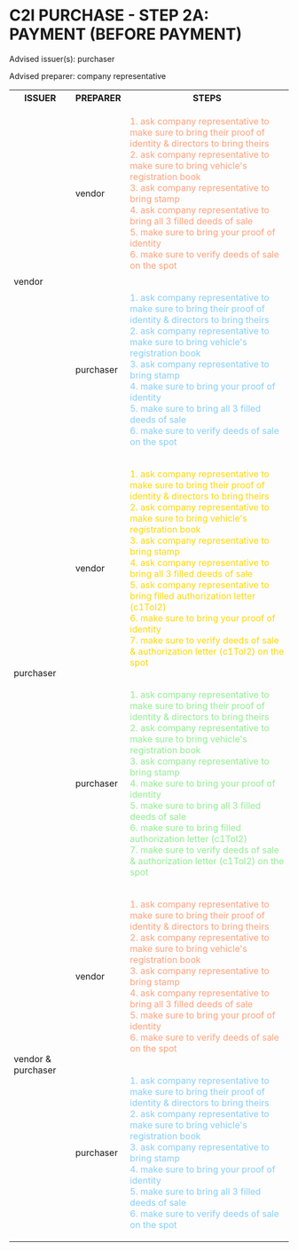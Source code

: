# C2I PURCHASE - STEP 2A: PAYMENT (BEFORE PAYMENT)

Advised issuer(s): purchaser

Advised preparer: company representative

<table>
  <tr>
    <th>ISSUER</th>
    <th>PREPARER</th>
    <th>STEPS</th>
  </tr>

  <tr>
    <!-- ISSUER: vendor -->
    <!-- PREPARER: vendor -->
    <td rowspan="2">vendor</td>
    <td>vendor</td>
    <td style="color: lightsalmon;">
      <ol style="padding: 0; list-style-position: inside;">
        <li>ask company representative to make sure to bring their proof of identity & directors to bring theirs</li>
        <li>ask company representative to make sure to bring vehicle's registration book</li>
        <li>ask company representative to bring stamp</li>
        <li>ask company representative to bring all 3 filled deeds of sale</li>
        <li>make sure to bring your proof of identity</li>
        <li>make sure to verify deeds of sale on the spot</li>
      </ol>
    </td>
  </tr>
  <tr>
    <!-- ISSUER: vendor -->
    <!-- PREPARER: purchaser -->
    <td>purchaser</td>
    <td style="color: lightskyblue;">
      <ol style="padding: 0; list-style-position: inside;">
        <li>ask company representative to make sure to bring their proof of identity & directors to bring theirs</li>
        <li>ask company representative to make sure to bring vehicle's registration book</li>
        <li>ask company representative to bring stamp</li>
        <li>make sure to bring your proof of identity</li>
        <li>make sure to bring all 3 filled deeds of sale</li>
        <li>make sure to verify deeds of sale on the spot</li>
      </ol>
    </td>
  </tr>

  <tr>
    <!-- ISSUER: purchaser -->
    <!-- PREPARER: vendor -->
    <td rowspan="2">purchaser</td>
    <td>vendor</td>
    <td style="color: gold;">
      <ol style="padding: 0; list-style-position: inside;">
        <li>ask company representative to make sure to bring their proof of identity & directors to bring theirs</li>
        <li>ask company representative to make sure to bring vehicle's registration book</li>
        <li>ask company representative to bring stamp</li>
        <li>ask company representative to bring all 3 filled deeds of sale</li>
        <li>ask company representative to bring filled authorization letter (c1ToI2)</li>
        <li>make sure to bring your proof of identity</li>
        <li>make sure to verify deeds of sale & authorization letter (c1ToI2) on the spot</li>
      </ol>
    </td>
  </tr>
  <tr>
    <!-- ISSUER: purchaser -->
    <!-- PREPARER: purchaser -->
    <td>purchaser</td>
    <td style="color: lightgreen;">
      <ol style="padding: 0; list-style-position: inside;">
        <li>ask company representative to make sure to bring their proof of identity & directors to bring theirs</li>
        <li>ask company representative to make sure to bring vehicle's registration book</li>
        <li>ask company representative to bring stamp</li>
        <li>make sure to bring your proof of identity</li>
        <li>make sure to bring all 3 filled deeds of sale</li>
        <li>make sure to bring filled authorization letter (c1ToI2)</li>
        <li>make sure to verify deeds of sale & authorization letter (c1ToI2) on the spot</li>
      </ol>
    </td>
  </tr>

  <tr>
    <!-- ISSUER: vendor & purchaser -->
    <!-- PREPARER: vendor -->
    <td rowspan="2">vendor & purchaser</td>
    <td>vendor</td>
    <td style="color: lightsalmon;">
      <ol style="padding: 0; list-style-position: inside;">
        <li>ask company representative to make sure to bring their proof of identity & directors to bring theirs</li>
        <li>ask company representative to make sure to bring vehicle's registration book</li>
        <li>ask company representative to bring stamp</li>
        <li>ask company representative to bring all 3 filled deeds of sale</li>
        <li>make sure to bring your proof of identity</li>
        <li>make sure to verify deeds of sale on the spot</li>
      </ol>
    </td>
  </tr>
  <tr>
    <!-- ISSUER: vendor & purchaser -->
    <!-- PREPARER: purchaser -->
    <td>purchaser</td>
    <td style="color: lightskyblue;">
      <ol style="padding: 0; list-style-position: inside;">
        <li>ask company representative to make sure to bring their proof of identity & directors to bring theirs</li>
        <li>ask company representative to make sure to bring vehicle's registration book</li>
        <li>ask company representative to bring stamp</li>
        <li>make sure to bring your proof of identity</li>
        <li>make sure to bring all 3 filled deeds of sale</li>
        <li>make sure to verify deeds of sale on the spot</li>
      </ol>
    </td>
  </tr>
</table>
